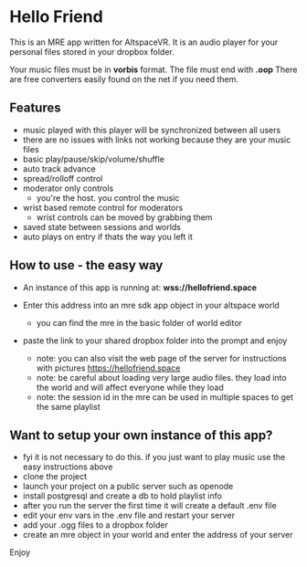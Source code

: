 # Hello Friend
This is an MRE app written for AltspaceVR. 
It is an audio player for your personal files stored in your dropbox folder.

Your music files must be in **vorbis** format.  The file must end with **.oop**
There are free converters easily found on the net if you need them.


## Features
- music played with this player will be synchronized between all users
- there are no issues with links not working because they are your music files
- basic play/pause/skip/volume/shuffle
- auto track advance
- spread/rolloff control
- moderator only controls
  - you're the host. you control the music
- wrist based remote control for moderators
  - wrist controls can be moved by grabbing them
- saved state between sessions and worlds
- auto plays on entry if thats the way you left it

## How to use - the easy way
- An instance of this app is running at: **wss://hellofriend.space**
- Enter this address into an mre sdk app object in your altspace world
  - you can find the mre in the basic folder of world editor
- paste the link to your shared dropbox folder into the prompt and enjoy

  - note: you can also visit the web page of the server for instructions with pictures https://hellofriend.space
  - note: be careful about loading very large audio files. they load into the world and will affect everyone while they load
  - note: the session id in the mre can be used in multiple spaces to get the same playlist



## Want to setup your own instance of this app?
- fyi it is not necessary to do this. if you just want to play music use the easy instructions above
- clone the project
- launch your project on a public server such as openode
- install postgresql and create a db to hold playlist info
- after you run the server the first time it will create a default .env file 
- edit your env vars in the .env file and restart your server
- add your .ogg files to a dropbox folder
- create an mre object in your world and enter the address of your server

Enjoy
